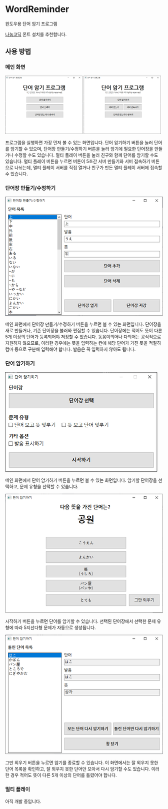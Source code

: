 # WordReminder
윈도우용 단어 암기 프로그램

[나눔고딕](https://hangeul.naver.com/2017/nanum) 폰트 설치를 추천합니다.

## 사용 방법
### 메인 화면
<p float="left">
	<img src="https://github.com/kmc7468/WordReminder/blob/master/img/MainWindow.png" width="49%" />
	<img src="https://github.com/kmc7468/WordReminder/blob/master/img/MainWindow_MultiplayClicked.png" width="49%" />
</p>

프로그램을 실행하면 가장 먼저 볼 수 있는 화면입니다. 단어 암기하기 버튼을 눌러 단어를 암기할 수 있으며, 단어장 만들기/수정하기 버튼을 눌러 암기에 필요한 단어장을 만들거나 수정할 수도 있습니다. 멀티 플레이 버튼을 눌러 친구와 함께 단어를 암기할 수도 있습니다. 멀티 플레이 버튼을 누르면 버튼이 5초간 서버 만들기와 서버 접속하기 버튼으로 나뉘는데, 멀티 플레이 서버를 직접 열거나 친구가 만든 멀티 플레이 서버에 접속할 수 있습니다.

### 단어장 만들기/수정하기
![VocabularyWindow](https://github.com/kmc7468/WordReminder/blob/master/img/VocabularyWindow.png)

메인 화면에서 단어장 만들기/수정하기 버튼을 누르면 볼 수 있는 화면입니다. 단어장을 새로 만들거나, 기존 단어장을 불러와 편집할 수 있습니다. 단어장에는 적어도 뜻이 다른 5개 이상의 단어가 등록되어야 저장할 수 있습니다. 동음이의어나 다의어는 공식적으로 지원하지 않으므로, 이러한 경우에는 뜻을 입력하는 칸에 해당 단어가 가진 뜻을 적절히 컴마 등으로 구분해 입력해야 합니다. 발음은 꼭 입력하지 않아도 됩니다.

### 단어 암기하기
![QuestionOptionWindow](https://github.com/kmc7468/WordReminder/blob/master/img/QuestionOptionWindow.png)

메인 화면에서 단어 암기하기 버튼을 누르면 볼 수 있는 화면입니다. 암기할 단어장을 선택하고, 문제 유형을 선택할 수 있습니다.

![QuestionWindow](https://github.com/kmc7468/WordReminder/blob/master/img/QuestionWindow.png)

시작하기 버튼을 누르면 단어를 암기할 수 있습니다. 선택된 단어장에서 선택한 문제 유형에 따라 5지선다형 문제가 자동으로 생성됩니다.

![StatisticWindow](https://github.com/kmc7468/WordReminder/blob/master/img/StatisticWindow.png)

그만 외우기 버튼을 누르면 암기를 종료할 수 있습니다. 이 화면에서는 잘 외우지 못한 단어 목록을 확인하고, 잘 외우지 못한 단어만 모아서 다시 암기할 수도 있습니다. 이러한 경우 적어도 뜻이 다른 5개 이상의 단어를 틀렸어야 합니다.

### 멀티 플레이
아직 개발 중입니다.